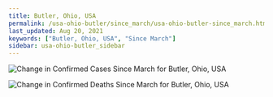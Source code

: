 ```yaml
---
title: Butler, Ohio, USA
permalink: /usa-ohio-butler/since_march/usa-ohio-butler-since_march.html
last_updated: Aug 20, 2021
keywords: ["Butler, Ohio, USA", "Since March"]
sidebar: usa-ohio-butler_sidebar
---
```


![Change in Confirmed Cases Since March for Butler, Ohio, USA](/covid_tracker/images/graphs/usa-ohio-butler-delta_confirmed-since_march_graph.png)

![Change in Confirmed Deaths Since March for Butler, Ohio, USA](/covid_tracker/images/graphs/usa-ohio-butler-delta_deaths-since_march_graph.png)
